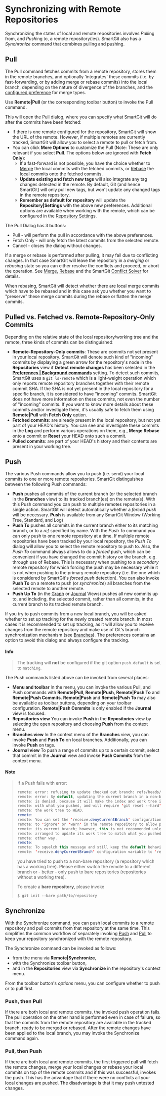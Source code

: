 # Synchronizing with Remote Repositories

Synchronizing the states of local and remote repositories involves *Pull*ing from, and *Push*ing to, a remote repository(ies). SmartGit also has a *Synchronize* command that combines pulling and pushing.

## Pull

The Pull command fetches commits from a remote repository, stores them in the remote branches, and optionally 'integrates' these commits (i.e. by fast-forwarding, or by adding merge or rebase commits) into the local branch, depending on the nature of divergence of the branches, and the [configured preference](Repository-Settings.md#fetch-and-pull) for merge types.

Use **Remote\|Pull** (or the corresponding toolbar button) to invoke the Pull command.

This will open the Pull dialog, where you can specify what SmartGit will do after the commits have been fetched:

- If there is one remote configured for the repository, SmartGit will show the URL of the remote. However, if multiple remotes are currently tracked, SmartGit will allow you to select a remote to pull or fetch from.
- You can click **More Options** to customize the Pull (Note: These are only relevant if you select **Pull**. The options below are ignored with **Fetch Only**):
    - If a fast-forward is not possible, you have the choice whether to [Merge](../Branch/Merge.md) the local commits with the fetched commits, or [Rebase](../Branch/Rebase.md) the local commits onto the fetched commits.
    - **Update existing and fetch new tags** will also integrate any tag changes detected in the remote. By default, Git (and hence SmartGit) will only pull new tags, but won't update any changed tags in the remote repository.
    - **Remember as default for repository** will update the **Repository\|Settings** with the above new preferences. Additional options are available when working with the remote, which can be configured in the [Repository Settings](Repository-Settings.md).

The Pull Dialog has 3 buttons:

- Pull - will perform the pull in accordance with the above preferences.
- Fetch Only - will only fetch the latest commits from the selected remote.
- Cancel - closes the dialog without changes.

If a merge or rebase is performed after pulling, it may fail due to conflicting changes. In that case SmartGit will leave the repository in a *merging* or *rebasing* state so you can either resolve the conflicts and proceed, or abort the operation. See [Merge](../Branch/Merge.md), [Rebase](../Branch/Rebase.md) and the SmartGit [Conflict Solver](../Branch/Conflict-Solver.md) for details.

When rebasing, SmartGit will detect whether there are local merge commits which have to be rebased and in this case ask you whether you want to "preserve" these merge commits during the rebase or flatten the merge commits.

## Pulled vs. Fetched vs. Remote-Repository-Only Commits

Depending on the relative state of the local repository/working tree and the remote, three kinds of commits can be distinguished:

- **Remote-Repository-Only commits**: These are commits not yet present in your local repository. SmartGit will denote such kind of "incoming" commits by displaying a green arrow for the repository's node in the
  **Repositories** view if **Detect remote changes** has been selected in the [**Preferences \| Background commands**](../Preferences/Commands.md#background-commands) setting. To detect such commits, SmartGit uses a `git ls-remote` which is a light-weight operation which only reports remote repository branches together with their remote commit SHA. If the SHA is not yet present in the local repository for a specific branch, it is considered to have "incoming" commits. SmartGit does not have more information on these commits, not even the number of "incoming" commits. If you want to know more details about these commits and/or investigate them, it's usually safe to fetch them using **Remote\|Pull** with **Fetch Only** option.
- **Fetched commits**: are already present in the local repository, but not yet part of your HEAD's history. You can see and investigate these commits in the **Log** and perform various operations on them, e.g., **Merge** **Rebase** onto a commit or **Reset** your HEAD onto such a commit.
- **Pulled commits**: are part of your HEAD's history and their contents are present in your working tree.

## Push

The various Push commands allow you to push (i.e. send) your local commits to one or more remote repositories. SmartGit distinguishes between the following Push commands:

- **Push** pushes all commits of the current branch (or the selected branch in the **Branches** view) to its tracked branch(es) on the remote(s). With this Push command you can push to multiple remotes repositories in a single action. SmartGit will detect automatically whether a *forced push* will be necessary.
  **Push** is available from any SmartGit Window (Working Tree, Standard, and Log)
- **Push To** pushes all commits in the current branch either to its matching branch, or to a *ref* specified by name. With the *Push To* command you can only push to one remote repository at a time. If multiple remote repositories have been tracked by your local repository, the *Push To* dialog will allow you to select the remote repository to push to. Also, the *Push To* command always allows to do a *forced* push, which can be convenient if you have changed the commit history on the branch, e.g. through use of Rebase. This is necessary when pushing to a *secondary* remote repository for which forcing the push may be necessary while it is not when pushing to the primary remote repository (i.e. the one which is considered by SmartGit's *forced push* detection). You can also invoke **Push To** on a remote to push (or *synchronize*) all branches from the selected remote to another remote.
- **Push Up To** (in the [Graph](../Graph-View.md) or [Journal](../Journal-View.md) Views) pushes all new commits up to, and including, the selected commit, rather than all commits, in the current branch to its tracked remote branch.

If you try to push commits from a new local branch, you will be asked whether to set up tracking for the newly created remote branch. In most cases it is recommended to set up tracking, as it will allow you to receive changes from the remote repository and make use of Git's branch synchronization mechanism (see [Branches](../Branch/index.md)). The preferences contains an option to avoid this dialog and always configure the tracking.

#### Info

> The tracking will **not** be configured if the git option `push.default` is set to `matching`.

The Push commands listed above can be invoked from several places:

- **Menu and toolbar** In the menu, you can invoke the various Pull, and Push commands with **Remote\|Pull**, **Remote\|Push**, **Remote\|Push To** and **Remote\|Push Commits**.
  **Remote\|Push** and **Remote\|Push To** may also be available as toolbar buttons, depending on your toolbar configuration.
  **Remote\|Push Commits** is only enabled if the **Journal** view is focused.
- **Repositories view** You can invoke **Push** in the **Repositories** view by selecting the open repository and choosing
  **Push** from the context menu.
- **Branches view** In the context menu of the **Branches** view, you can invoke **Push** and **Push To** on local branches. Additionally, you can invoke **Push** on tags.
- **Journal view** To push a range of commits up to a certain commit, select that commit in the **Journal** view and invoke **Push Commits**
  from the context menu.

#### Note

> If a Push fails with error:
>
>
>
>
> ``` java
> remote: error: refusing to update checked out branch: refs/heads/master
> remote: error: By default, updating the current branch in a non-bare repository
> remote: is denied, because it will make the index and work tree inconsistent
> remote: with what you pushed, and will require 'git reset --hard' to match
> remote: the work tree to HEAD.
> remote:
> remote: You can set the 'receive.denyCurrentBranch' configuration variable
> remote: to 'ignore' or 'warn' in the remote repository to allow pushing into
> remote: its current branch; however, this is not recommended unless you
> remote: arranged to update its work tree to match what you pushed in some
> remote: other way.
> remote:
> remote: To squelch this message and still keep the default behaviour, set
> remote: 'receive.denyCurrentBranch' configuration variable to 'refuse'.
> ```
>
>
>
> you have tried to push to a non-bare repository (a repository which has
> a working tree). Please either switch the remote to a different branch
> or - better - only push to bare repositories (repositories without a
> working tree).
>
> To create a **bare repository**, please invoke
>
> `$ git init --bare path/to/repository`

## Synchronize

With the Synchronize command, you can push local commits to a remote repository and pull commits from that repository at the same time. This simplifies the common workflow of separately invoking [Push](#push) and
[Pull](#pull) to keep your repository synchronized with the remote repository.

The Synchronize command can be invoked as follows:

- from the menu via **Remote\|Synchronize**,
- with the Synchronize toolbar button,
- and in the **Repositories** view via **Synchronize** in the repository's context menu.

From the toolbar button's *options* menu, you can configure whether to push or to pull first.

### Push, then Pull

If there are both local and remote commits, the invoked push operation fails. The pull operation on the other hand is performed even in case of failure, so that the commits from the remote repository are available in the tracked branch, ready to be merged or rebased. After the remote changes have been applied to the local branch, you may invoke the Synchronize command again.

### Pull, then Push

If there are both local and remote commits, the first triggered pull will fetch the remote changes, merge your local changes or rebase your local commits on top of the remote commits and if this was successful, invokes the push. This has the advantage that if there were no conflicts all your local changes are pushed. The disadvantage is that it may push untested changes.
